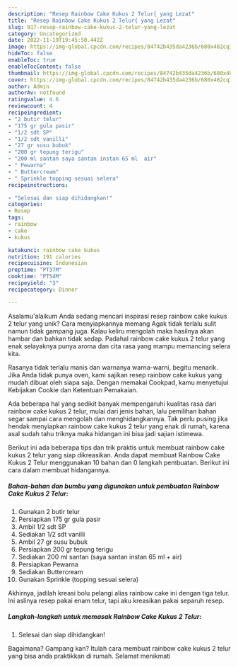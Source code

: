 ```yaml
---
description: "Resep Rainbow Cake Kukus 2 Telur{ yang Lezat"
title: "Resep Rainbow Cake Kukus 2 Telur{ yang Lezat"
slug: 917-resep-rainbow-cake-kukus-2-telur-yang-lezat
category: Uncategorized
date: 2022-11-19T19:45:50.442Z
image: https://img-global.cpcdn.com/recipes/84742b435da4236b/680x482cq70/rainbow-cake-kukus-2-telur-foto-resep-utama.jpg
hideToc: false
enableToc: true
enableTocContent: false
thumbnail: https://img-global.cpcdn.com/recipes/84742b435da4236b/680x482cq70/rainbow-cake-kukus-2-telur-foto-resep-utama.jpg
cover: https://img-global.cpcdn.com/recipes/84742b435da4236b/680x482cq70/rainbow-cake-kukus-2-telur-foto-resep-utama.jpg
author: Admin
authorAv: notfound
ratingvalue: 4.6
reviewcount: 4
recipeingredient:
- "2 butir telur"
- "175 gr gula pasir"
- "1/2 sdt SP"
- "1/2 sdt vanilli"
- "27 gr susu bubuk"
- "200 gr tepung terigu"
- "200 ml santan saya santan instan 65 ml  air"
- " Pewarna"
- " Buttercream"
- " Sprinkle topping sesuai selera"
recipeinstructions:

- "Selesai dan siap dihidangkan!"
categories:
- Resep
tags:
- rainbow
- cake
- kukus

katakunci: rainbow cake kukus 
nutrition: 191 calories
recipecuisine: Indonesian
preptime: "PT37M"
cooktime: "PT54M"
recipeyield: "3"
recipecategory: Dinner

---
```



Asalamu'alaikum Anda sedang mencari inspirasi resep rainbow cake kukus 2 telur yang unik? Cara menyiapkannya memang Agak tidak terlalu sulit namun tidak gampang juga. Kalau keliru mengolah maka hasilnya akan hambar dan bahkan tidak sedap. Padahal rainbow cake kukus 2 telur yang enak selayaknya punya aroma dan cita rasa yang mampu memancing selera kita.


Rasanya tidak terlalu manis dan warnanya warna-warni, begitu menarik. Jika Anda tidak punya oven, kami sajikan resep rainbow cake kukus yang mudah dibuat oleh siapa saja. Dengan memakai Cookpad, kamu menyetujui Kebijakan Cookie dan Ketentuan Pemakaian.

Ada beberapa hal yang sedikit banyak mempengaruhi kualitas rasa dari rainbow cake kukus 2 telur, mulai dari jenis bahan, lalu pemilihan bahan segar sampai cara mengolah dan menghidangkannya. Tak perlu pusing jika hendak menyiapkan rainbow cake kukus 2 telur yang enak di rumah, karena asal sudah tahu triknya maka hidangan ini bisa jadi sajian istimewa.


Berikut ini ada beberapa tips dan trik praktis untuk membuat rainbow cake kukus 2 telur yang siap dikreasikan. Anda dapat membuat Rainbow Cake Kukus 2 Telur menggunakan 10 bahan dan 0 langkah pembuatan. Berikut ini cara dalam membuat hidangannya.

<!--inarticleads1-->

##### Bahan-bahan dan bumbu yang digunakan untuk pembuatan Rainbow Cake Kukus 2 Telur:

1. Gunakan 2 butir telur
1. Persiapkan 175 gr gula pasir
1. Ambil 1/2 sdt SP
1. Sediakan 1/2 sdt vanilli
1. Ambil 27 gr susu bubuk
1. Persiapkan 200 gr tepung terigu
1. Sediakan 200 ml santan (saya santan instan 65 ml + air)
1. Persiapkan  Pewarna
1. Sediakan  Buttercream
1. Gunakan  Sprinkle (topping sesuai selera)


Akhirnya, jadilah kreasi bolu pelangi alias rainbow cake ini dengan tiga telur. Ini aslinya resep pakai enam telur, tapi aku kreasikan pakai separuh resep. 

<!--inarticleads2-->

##### Langkah-langkah untuk memasak Rainbow Cake Kukus 2 Telur:


1. Selesai dan siap dihidangkan!



Bagaimana? Gampang kan? Itulah cara membuat rainbow cake kukus 2 telur yang bisa anda praktikkan di rumah. Selamat menikmati
